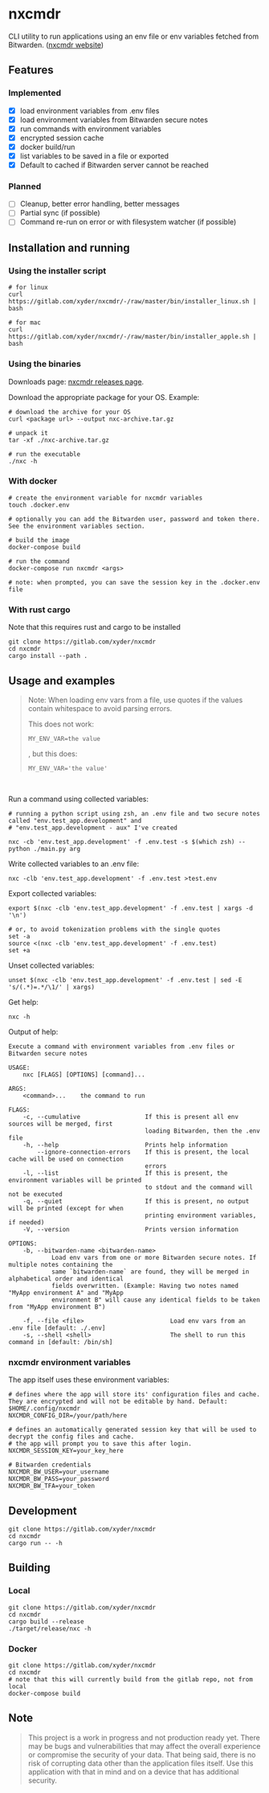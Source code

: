 # nxcmdr

CLI utility to run applications using an env file or env variables fetched from Bitwarden.
([nxcmdr website](https://gitlab.com/xyder/nxcmdr))

## Features

### Implemented
- [x] load environment variables from .env files
- [x] load environment variables from Bitwarden secure notes
- [x] run commands with environment variables
- [x] encrypted session cache
- [x] docker build/run
- [x] list variables to be saved in a file or exported
- [x] Default to cached if Bitwarden server cannot be reached

### Planned
- [ ] Cleanup, better error handling, better messages
- [ ] Partial sync (if possible)
- [ ] Command re-run on error or with filesystem watcher (if possible)

## Installation and running

### Using the installer script
```
# for linux
curl https://gitlab.com/xyder/nxcmdr/-/raw/master/bin/installer_linux.sh | bash

# for mac
curl https://gitlab.com/xyder/nxcmdr/-/raw/master/bin/installer_apple.sh | bash
```

### Using the binaries
Downloads page: [nxcmdr releases page](https://gitlab.com/xyder/nxcmdr/-/releases).

Download the appropriate package for your OS.
Example:
```
# download the archive for your OS
curl <package url> --output nxc-archive.tar.gz

# unpack it
tar -xf ./nxc-archive.tar.gz

# run the executable
./nxc -h
```

### With docker

```
# create the environment variable for nxcmdr variables
touch .docker.env

# optionally you can add the Bitwarden user, password and token there. See the environment variables section.

# build the image
docker-compose build

# run the command
docker-compose run nxcmdr <args>

# note: when prompted, you can save the session key in the .docker.env file
```

### With rust cargo

Note that this requires rust and cargo to be installed
```
git clone https://gitlab.com/xyder/nxcmdr
cd nxcmdr
cargo install --path .
```

## Usage and examples

> Note: When loading env vars from a file, use quotes if the values contain whitespace to avoid parsing errors.
>
> This does not work:
>
> `MY_ENV_VAR=the value`
>
> , but this does:
>
>`MY_ENV_VAR='the value'`

<br>

Run a command using collected variables:
```
# running a python script using zsh, an .env file and two secure notes called "env.test_app.development" and
# "env.test_app.development - aux" I've created

nxc -cb 'env.test_app.development' -f .env.test -s $(which zsh) -- python ./main.py arg
```

Write collected variables to an .env file:
```
nxc -clb 'env.test_app.development' -f .env.test >test.env
```

Export collected variables:
```
export $(nxc -clb 'env.test_app.development' -f .env.test | xargs -d '\n')

# or, to avoid tokenization problems with the single quotes
set -a
source <(nxc -clb 'env.test_app.development' -f .env.test)
set +a
```

Unset collected variables:
```
unset $(nxc -clb 'env.test_app.development' -f .env.test | sed -E 's/(.*)=.*/\1/' | xargs)
```

Get help:
```
nxc -h
```

Output of help:

```
Execute a command with environment variables from .env files or Bitwarden secure notes

USAGE:
    nxc [FLAGS] [OPTIONS] [command]...

ARGS:
    <command>...    the command to run

FLAGS:
    -c, --cumulative                  If this is present all env sources will be merged, first
                                      loading Bitwarden, then the .env file
    -h, --help                        Prints help information
        --ignore-connection-errors    If this is present, the local cache will be used on connection
                                      errors
    -l, --list                        If this is present, the environment variables will be printed
                                      to stdout and the command will not be executed
    -q, --quiet                       If this is present, no output will be printed (except for when
                                      printing environment variables, if needed)
    -V, --version                     Prints version information

OPTIONS:
    -b, --bitwarden-name <bitwarden-name>
            Load env vars from one or more Bitwarden secure notes. If multiple notes containing the
            same `bitwarden-name` are found, they will be merged in alphabetical order and identical
            fields overwritten. (Example: Having two notes named "MyApp environment A" and "MyApp
            environment B" will cause any identical fields to be taken from "MyApp environment B")

    -f, --file <file>                        Load env vars from an .env file [default: ./.env]
    -s, --shell <shell>                      The shell to run this command in [default: /bin/sh]
```

### nxcmdr environment variables

The app itself uses these environment variables:

```
# defines where the app will store its' configuration files and cache. They are encrypted and will not be editable by hand. Default: $HOME/.config/nxcmdr
NXCMDR_CONFIG_DIR=/your/path/here

# defines an automatically generated session key that will be used to decrypt the config files and cache.
# the app will prompt you to save this after login.
NXCMDR_SESSION_KEY=your_key_here

# Bitwarden credentials
NXCMDR_BW_USER=your_username
NXCMDR_BW_PASS=your_password
NXCMDR_BW_TFA=your_token
```

## Development

```
git clone https://gitlab.com/xyder/nxcmdr
cd nxcmdr
cargo run -- -h
```

## Building

### Local

```
git clone https://gitlab.com/xyder/nxcmdr
cd nxcmdr
cargo build --release
./target/release/nxc -h
```

### Docker

```
git clone https://gitlab.com/xyder/nxcmdr
cd nxcmdr
# note that this will currently build from the gitlab repo, not from local
docker-compose build
```

## Note
> This project is a work in progress and not production ready yet. There may be bugs and vulnerabilities that may affect
> the overall experience or compromise the security of your data. That being said, there is no risk of corrupting data
> other than the application files itself. Use this application with that in mind and on a device that has additional
> security.
